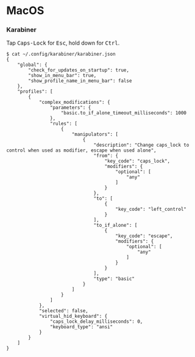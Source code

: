 # MacOS

### Karabiner

Tap <kbd>Caps-Lock</kbd> for <kbd>Esc</kbd>, hold down for <kbd>Ctrl</kbd>.

    $ cat ~/.config/karabiner/karabiner.json
    {
        "global": {
            "check_for_updates_on_startup": true,
            "show_in_menu_bar": true,
            "show_profile_name_in_menu_bar": false
        },
        "profiles": [
            {
                "complex_modifications": {
                    "parameters": {
                        "basic.to_if_alone_timeout_milliseconds": 1000
                    },
                    "rules": [
                        {
                            "manipulators": [
                                {
                                    "description": "Change caps_lock to control when used as modifier, escape when used alone",
                                    "from": {
                                        "key_code": "caps_lock",
                                        "modifiers": {
                                            "optional": [
                                                "any"
                                            ]
                                        }
                                    },
                                    "to": [
                                        {
                                            "key_code": "left_control"
                                        }
                                    ],
                                    "to_if_alone": [
                                        {
                                            "key_code": "escape",
                                            "modifiers": {
                                                "optional": [
                                                    "any"
                                                ]
                                            }
                                        }
                                    ],
                                    "type": "basic"
                                }
                            ]
                        }
                    ]
                },
                "selected": false,
                "virtual_hid_keyboard": {
                    "caps_lock_delay_milliseconds": 0,
                    "keyboard_type": "ansi"
                }
            }
        ]
    }
